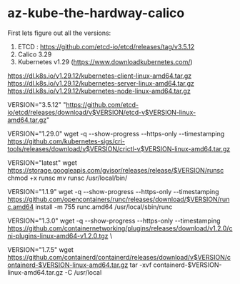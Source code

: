 # az-kube-the-hardway-calico


First lets figure out all the versions:
1. ETCD : https://github.com/etcd-io/etcd/releases/tag/v3.5.12
2. Calico 3.29
3. Kubernetes v1.29 (https://www.downloadkubernetes.com/)

https://dl.k8s.io/v1.29.12/kubernetes-client-linux-amd64.tar.gz
 https://dl.k8s.io/v1.29.12/kubernetes-server-linux-amd64.tar.gz
 https://dl.k8s.io/v1.29.12/kubernetes-node-linux-amd64.tar.gz


VERSION="3.5.12"
"https://github.com/etcd-io/etcd/releases/download/v$VERSION/etcd-v$VERSION-linux-amd64.tar.gz"

VERSION="1.29.0"
wget -q --show-progress --https-only --timestamping \
  https://github.com/kubernetes-sigs/cri-tools/releases/download/v$VERSION/crictl-v$VERSION-linux-amd64.tar.gz

VERSION="latest"
wget https://storage.googleapis.com/gvisor/releases/release/$VERSION/runsc
chmod +x runsc
mv runsc /usr/local/bin/

VERSION="1.1.9"
wget -q --show-progress --https-only --timestamping \
  https://github.com/opencontainers/runc/releases/download/$VERSION/runc.amd64
install -m 755 runc.amd64 /usr/local/sbin/runc

VERSION="1.3.0"
wget -q --show-progress --https-only --timestamping \
  https://github.com/containernetworking/plugins/releases/download/v1.2.0/cni-plugins-linux-amd64-v1.2.0.tgz \

VERSION="1.7.5"
wget https://github.com/containerd/containerd/releases/download/v$VERSION/containerd-$VERSION-linux-amd64.tar.gz
tar -xvf containerd-$VERSION-linux-amd64.tar.gz -C /usr/local

